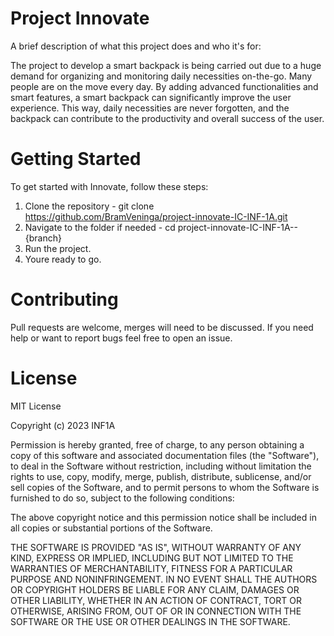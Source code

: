 
# Project Innovate

A brief description of what this project does and who it's for:

The project to develop a smart backpack is being carried out due to a huge demand for organizing and monitoring daily necessities on-the-go. Many people are on the move every day. By adding advanced functionalities and smart features, a smart backpack can significantly improve the user experience. This way, daily necessities are never forgotten, and the backpack can contribute to the productivity and overall success of the user.

# Getting Started
To get started with Innovate, follow these steps:

1. Clone the repository -
git clone https://github.com/BramVeninga/project-innovate-IC-INF-1A.git
2. Navigate to the folder if needed -
cd project-innovate-IC-INF-1A--{branch}
3. Run the project.
4. Youre ready to go.

# Contributing

Pull requests are welcome, merges will need to be discussed. If you need help or want to report bugs feel free to open an issue.

# License 

MIT License

Copyright (c) 2023 INF1A

Permission is hereby granted, free of charge, to any person obtaining a copy
of this software and associated documentation files (the "Software"), to deal
in the Software without restriction, including without limitation the rights
to use, copy, modify, merge, publish, distribute, sublicense, and/or sell
copies of the Software, and to permit persons to whom the Software is
furnished to do so, subject to the following conditions:

The above copyright notice and this permission notice shall be included in all
copies or substantial portions of the Software.

THE SOFTWARE IS PROVIDED "AS IS", WITHOUT WARRANTY OF ANY KIND, EXPRESS OR
IMPLIED, INCLUDING BUT NOT LIMITED TO THE WARRANTIES OF MERCHANTABILITY,
FITNESS FOR A PARTICULAR PURPOSE AND NONINFRINGEMENT. IN NO EVENT SHALL THE
AUTHORS OR COPYRIGHT HOLDERS BE LIABLE FOR ANY CLAIM, DAMAGES OR OTHER
LIABILITY, WHETHER IN AN ACTION OF CONTRACT, TORT OR OTHERWISE, ARISING FROM,
OUT OF OR IN CONNECTION WITH THE SOFTWARE OR THE USE OR OTHER DEALINGS IN THE
SOFTWARE.
